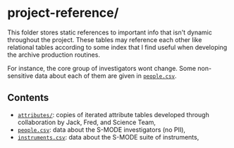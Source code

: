 # project-reference/

This folder stores static references to important info that isn't dynamic throughout the project. These tables may reference each other like relational tables according to some index that I find useful when developing the archive production routines.

For instance, the core group of investigators wont change. Some non-sensitive data about each of them are given in [`people.csv`](people.csv).

## Contents

* [`attributes/`](attributes/): copies of iterated attribute tables developed through collaboration by Jack, Fred, and Science Team,
* [`people.csv`](people.csv): data about the S-MODE investigators (no PII),
* [`instruments.csv`](instruments.csv): data about the S-MODE suite of instruments,
